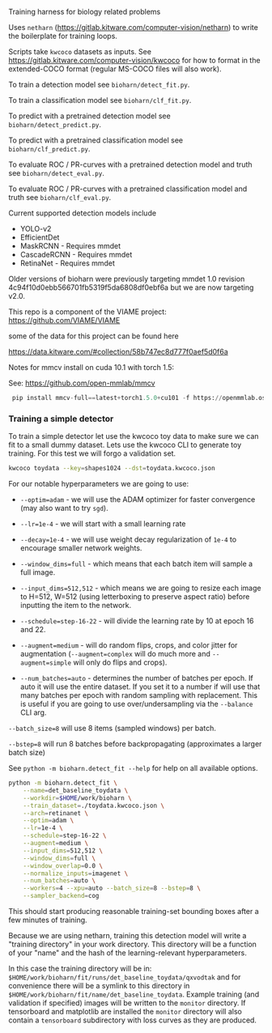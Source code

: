 Training harness for biology related problems

Uses `netharn` (https://gitlab.kitware.com/computer-vision/netharn) to write
the boilerplate for training loops. 

Scripts take `kwcoco` datasets as inputs. See
https://gitlab.kitware.com/computer-vision/kwcoco for how to format in the
extended-COCO format (regular MS-COCO files will also work).

To train a detection model see `bioharn/detect_fit.py`. 

To train a classification model see `bioharn/clf_fit.py`. 

To predict with a pretrained detection model see `bioharn/detect_predict.py`. 

To predict with a pretrained classification model see `bioharn/clf_predict.py`. 

To evaluate ROC / PR-curves with a pretrained detection model and truth see `bioharn/detect_eval.py`. 

To evaluate ROC / PR-curves with a pretrained classification model and truth see `bioharn/clf_eval.py`. 


Current supported detection models include

* YOLO-v2
* EfficientDet
* MaskRCNN - Requires mmdet 
* CascadeRCNN - Requires mmdet 
* RetinaNet - Requires mmdet 

Older versions of bioharn were previously targeting mmdet 1.0 revision
4c94f10d0ebb566701fb5319f5da6808df0ebf6a but we are now targeting v2.0.


This repo is a component of the VIAME project: https://github.com/VIAME/VIAME

some of the data for this project can be found here

https://data.kitware.com/#collection/58b747ec8d777f0aef5d0f6a


Notes for mmcv install on cuda 10.1 with torch 1.5:

See: https://github.com/open-mmlab/mmcv

```python
 pip install mmcv-full==latest+torch1.5.0+cu101 -f https://openmmlab.oss-accelerate.aliyuncs.com/mmcv/dist/index.html
```



### Training a simple detector

To train a simple detector let use the kwcoco toy data to make sure we can fit
to a small dummy dataset. Lets use the kwcoco CLI to generate toy training. For
this test we will forgo a validation set. 

```bash
kwcoco toydata --key=shapes1024 --dst=toydata.kwcoco.json
```


For our notable hyperparameters we are going to use:

* `--optim=adam` - we will use the ADAM optimizer for faster convergence (may also want to try `sgd`).

* `--lr=1e-4` - we will start with a small learning rate

* `--decay=1e-4` - we will use weight decay regularization of `1e-4` to encourage smaller network weights.

* `--window_dims=full` - which means that each batch item will sample a full image.

* `--input_dims=512,512` - which means we are going to resize each image to H=512, W=512 (using letterboxing to preserve aspect ratio) before inputting the item to the network.

* `--schedule=step-16-22` - will divide the learning rate by 10 at epoch 16 and 22.

* `--augment=medium` - will do random flips, crops, and color jitter for augmentation (`--augment=complex` will do much more and `--augment=simple` will only do flips and crops).

* `--num_batches=auto` - determines the number of batches per epoch. If auto it will use the entire dataset. If you set it to a number if will use that many batches per epoch with random sampling with replacement. This is useful if you are going to use over/undersampling via the `--balance` CLI arg.


`--batch_size=8` will use 8 items (sampled windows) per batch.

`--bstep=8` will run 8 batches before backpropagating (approximates a larger batch size)


See `python -m bioharn.detect_fit --help` for help on all available options.


```bash
python -m bioharn.detect_fit \
    --name=det_baseline_toydata \
    --workdir=$HOME/work/bioharn \
    --train_dataset=./toydata.kwcoco.json \
    --arch=retinanet \
    --optim=adam \
    --lr=1e-4 \
    --schedule=step-16-22 \
    --augment=medium \
    --input_dims=512,512 \
    --window_dims=full \
    --window_overlap=0.0 \
    --normalize_inputs=imagenet \
    --num_batches=auto \
    --workers=4 --xpu=auto --batch_size=8 --bstep=8 \
    --sampler_backend=cog 
```

This should start producing reasonable training-set bounding boxes after a few
minutes of training.

Because we are using netharn, training this detection model will write a
"training directory" in your work directory. This directory will be a function
of your "name" and the hash of the learning-relevant hyperparameters. 

In this case the training directory will be in:
`$HOME/work/bioharn/fit/runs/det_baseline_toydata/qxvodtak` and for convenience there will
be a symlink to this directory in
`$HOME/work/bioharn/fit/name/det_baseline_toydata`. Example training (and
validation if specified) images will be written to the `monitor` directory. If
tensorboard and matplotlib are installed the `monitor` directory will also
contain a `tensorboard` subdirectory with loss curves as they are produced.

